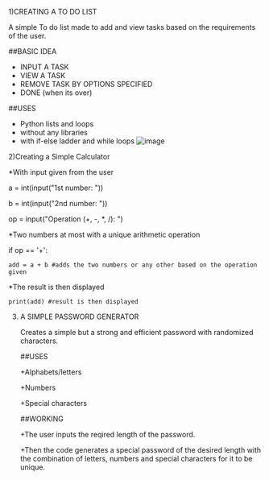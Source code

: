 1)CREATING A TO DO LIST

A simple To do list made to add and view tasks based on the requirements of the user.

##BASIC IDEA
+ INPUT A TASK
+ VIEW A TASK
+ REMOVE TASK BY OPTIONS SPECIFIED
+ DONE (when its over)

##USES
+ Python lists and loops
+ without any libraries
+ with if-else ladder and while loops
  ![image](https://github.com/user-attachments/assets/206ed0fc-3ef1-4f2c-9a28-49cb079f5d75)




















2)Creating a Simple Calculator 


*With input given from the user

 a = int(input("1st number: "))
 
b = int(input("2nd number: "))

op = input("Operation (+, -, *, /): ")

*Two numbers at most with a unique arithmetic operation

 if op == '+':
 
    add = a + b #adds the two numbers or any other based on the operation given

*The result is then displayed 

    print(add) #result is then displayed







3) A SIMPLE PASSWORD GENERATOR
   
    Creates a simple but a strong and efficient password with randomized characters.

   ##USES
   
   +Alphabets/letters
   
   +Numbers
   
   +Special characters

   ##WORKING
   
   +The user inputs the reqired length of the password.
   
   +Then the code generates a special password of the desired length with the combination of letters, numbers and special characters for it to be unique.
